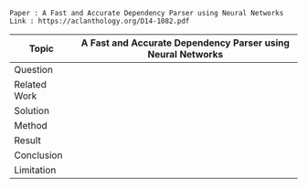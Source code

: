 ```
Paper : A Fast and Accurate Dependency Parser using Neural Networks
Link : https://aclanthology.org/D14-1082.pdf
```

| Topic        | A Fast and Accurate Dependency Parser using Neural Networks |
|--------------|--------------------------------------------------------------------------------------------------------|
| Question     |  |
| Related Work |  |
| Solution     |  |
| Method       |  |
| Result       |  |
| Conclusion   |  |
| Limitation   |  |